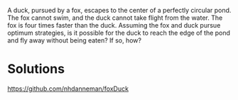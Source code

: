 A duck, pursued by a fox, escapes to the center of a perfectly circular pond. The fox cannot swim, and the duck cannot take flight from the water. The fox is four times faster than the duck. Assuming the fox and duck pursue optimum strategies, is it possible for the duck to reach the edge of the pond and fly away without being eaten? If so, how?

# Solutions

https://github.com/nhdanneman/foxDuck 
